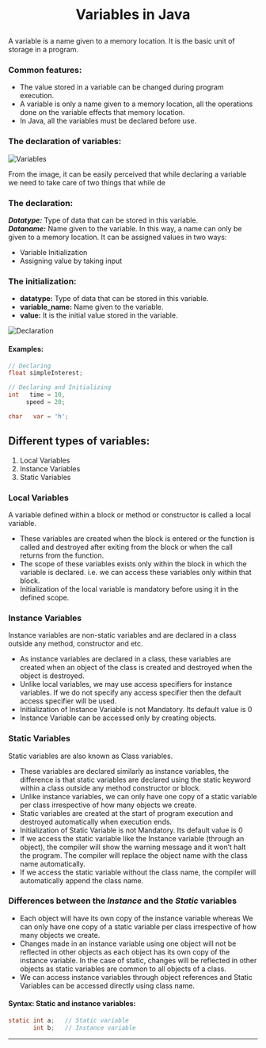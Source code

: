 
# <p align=center><b>Variables in Java</b></p>

A variable is a name given to a memory location. It is the basic unit of storage in a program.

### Common features:
* The value stored in a variable can be changed during program execution.
* A variable is only a name given to a memory location, all the operations done on the variable effects that memory location.
* In Java, all the variables must be declared before use.

### The declaration of variables:

![Variables](https://media.geeksforgeeks.org/wp-content/uploads/20191110223008/java-declare.jpeg)

From the image, it can be easily perceived that while declaring a variable we need to take care of two things  that while de

### **The declaration:**

***Datatype:*** Type of data that can be stored in this variable.<br/>
***Dataname:*** Name given to the variable. In this way, a name can only be given to a memory location. It can be assigned values in two ways:

* Variable Initialization
* Assigning value by taking input

### **The initialization:**

* **datatype:** Type of data that can be stored in this variable. 
* **variable_name:** Name given to the variable. 
* **value:** It is the initial value stored in the variable.

![Declaration](https://media.geeksforgeeks.org/wp-content/uploads/Variables-in-Java.png)

#### Examples:
```java
// Declaring
float simpleInterest;

// Declaring and Initializing
int   time = 10,
     speed = 20;

char   var = 'h'; 
```

## **Different types of variables:**
1. Local Variables
2. Instance Variables
3. Static Variables

### **Local** Variables
A variable defined within a block or method or constructor is called a local variable. 
* These variables are created when the block is entered or the function is called and destroyed after exiting from the block or when the call returns from the function.
* The scope of these variables exists only within the block in which the variable is declared. i.e. we can access these variables only within that block.
* Initialization of the local variable is mandatory before using it in the defined scope.

### **Instance** Variables
Instance variables are non-static variables and are declared in a class outside any method, constructor and etc. 
* As instance variables are declared in a class, these variables are created when an object of the class is created and destroyed when the object is destroyed.
* Unlike local variables, we may use access specifiers for instance variables. If we do not specify any access specifier then the default access specifier will be used.
* Initialization of Instance Variable is not Mandatory. Its default value is 0
* Instance Variable can be accessed only by creating objects.

### **Static** Variables
Static variables are also known as Class variables. 
* These variables are declared similarly as instance variables, the difference is that static variables are declared using the static keyword within a class outside any method constructor or block.
* Unlike instance variables, we can only have one copy of a static variable per class irrespective of how many objects we create.
* Static variables are created at the start of program execution and destroyed automatically when execution ends.
* Initialization of Static Variable is not Mandatory. Its default value is 0
* If we access the static variable like the Instance variable (through an object), the compiler will show the warning message and it won’t halt the program. The compiler will replace the object name with the class name automatically.
* If we access the static variable without the class name, the compiler will automatically append the class name.

### Differences between the *Instance* and the *Static* variables
* Each object will have its own copy of the instance variable whereas We can only have one copy of a static variable per class irrespective of how many objects we create.
* Changes made in an instance variable using one object will not be reflected in other objects as each object has its own copy of the instance variable. In the case of static, changes will be reflected in other objects as static variables are common to all objects of a class.
* We can access instance variables through object references and Static Variables can be accessed directly using class name.

#### **Syntax:** Static and instance variables:
```java
static int a;   // Static variable
       int b;   // Instance variable
```
---
<br/>